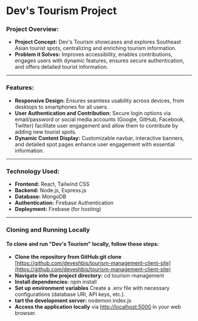 # Dev's Tourism Project

### Project Overview:
- **Project Concept:** Dev's Tourism showcases and explores Southeast Asian tourist spots, centralizing and enriching tourism information.
- **Problem it Solves:** Improves accessibility, enables contributions, engages users with dynamic features, ensures secure authentication, and offers detailed tourist information.
---
### Features:
- **Responsive Design:** Ensures seamless usability across devices, from desktops to smartphones for all users.
- **User Authentication and Contribution:** Secure login options via email/password or social media accounts (Google, GitHub, Facebook, Twitter) facilitate user engagement and allow them to contribute by adding new tourist spots.
- **Dynamic Content Display:** Customizable navbar, interactive banners, and detailed spot pages enhance user engagement with essential information.
--- 
### Technology Used:  
- **Frontend:** React, Tailwind CSS
- **Backend:** Node.js, Express.js
- **Database:** MongoDB
- **Authentication:** Firebase Authentication
- **Deployment:** Firebase (for hosting)
---
### Cloning and Running Locally
#### To clone and run "Dev's Tourism" locally, follow these steps:
- **Clone the repository from GitHub:git clone** [https://github.com/deveshbis/tourism-management-client-site](https://github.com/deveshbis/tourism-management-client-site)
- **Navigate into the project directory:** cd tourism-management
- **Install dependencies:** npm install
- **Set up environment variables** Create a .env file with necessary configurations (database URI, API keys, etc.).
- **tart the development server:** nodemon index.js
- **Access the application locally** via <a href="http://localhost:5000" target="_blank">http://localhost:5000</a> in your web browser.
 
